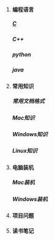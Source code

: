 1. #### 编程语言

   ##### [C](c.md)
   ##### C++
   ##### python

   ##### java

2. #### 常用知识

   ##### 常用文档格式
   ##### Mac知识
   ##### Windows知识
   ##### Linux知识

3. #### 电脑装机

   ##### Mac装机
   ##### Windows装机

4. #### 项目问题

   

5. #### 读书笔记